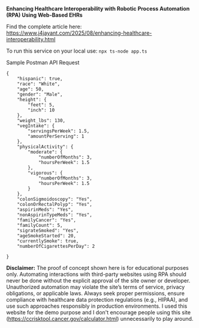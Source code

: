 **Enhancing Healthcare Interoperability with Robotic Process Automation (RPA) Using Web-Based EHRs**

Find the complete article here:
https://www.j4jayant.com/2025/08/enhancing-healthcare-interoperability.html

To run this service on your local use: `npx ts-node app.ts`

Sample Postman API Request
```
{
    "hispanic": true,
    "race": "White",
    "age": 50,
    "gender": "Male",
    "height": {
        "feet": 5,
        "inch": 10
    },
    "weight_lbs": 130,
    "vegIntake": {
        "servingsPerWeek": 1.5,
        "amountPerServing": 1
    },
    "physicalActivity": {
        "moderate": {
            "numberOfMonths": 3,
            "hoursPerWeek": 1.5
        },
        "vigorous": {
            "numberOfMonths": 3,
            "hoursPerWeek": 1.5
        }
    },
    "colonSigmoidoscopy": "Yes",
    "colonOrRectalPolyp": "Yes",
    "aspirinMeds": "Yes",
    "nonAspirinTypeMeds": "Yes",
    "familyCancer": "Yes",
    "familyCount": 5,
    "sigrateSmoked": "Yes",
    "ageSmokeStarted": 20,
    "currentlySmoke": true,
    "numberOfCigarettesPerDay": 2

}
```


**Disclaimer:**
The proof of concept shown here is for educational purposes only. Automating interactions with third-party websites using RPA should never be done without the explicit approval of the site owner or developer. Unauthorized automation may violate the site’s terms of service, privacy obligations, or applicable laws. Always seek proper permissions, ensure compliance with healthcare data protection regulations (e.g., HIPAA), and use such approaches responsibly in production environments.  I used this website for the demo purpose and I don't encourage people using this site (https://ccrisktool.cancer.gov/calculator.html) unnecessarily to play around.


